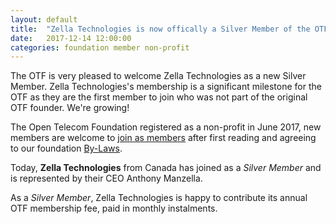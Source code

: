```yaml
---
layout: default
title:  "Zella Technologies is now offically a Silver Member of the OTF!"
date:   2017-12-14 12:00:00
categories: foundation member non-profit
---
```


The OTF is very pleased to welcome Zella Technologies as a new Silver Member. Zella Technologies's membership is a significant milestone for the OTF as they are the first member to join who was not part of the original OTF founder. We're growing!

The Open Telecom Foundation registered as a non-profit in June 2017, new members are welcome to [join as members](/new_member_join.html) after first reading and agreeing to our foundation [By-Laws](/bylaws.html).

Today, **Zella Technologies** from Canada has joined as a _Silver Member_ and is represented by their CEO Anthony Manzella. 

As a _Silver Member_, Zella Technologies is happy to contribute its annual OTF membership fee, paid in monthly instalments. 
